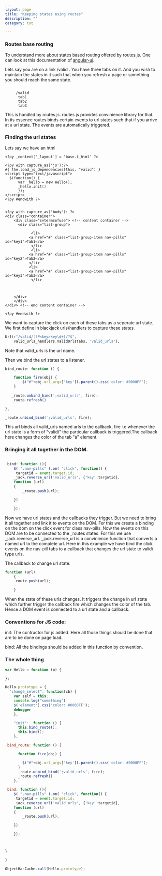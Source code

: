 ```yaml
---
layout: page
title: "Keeping states using routes"
description: ""
category: tut

---
```


### Routes base routing

To understand more about states based routing offered by routes.js. One can look at this documentation of [angular-ui](https://github.com/angular-ui/ui-router/wiki/URL-Routing).

Lets say you are on a link /valid . You have three tabs on it. And you wish to maintain the states in it such that when you refresh a page or something you should reach the same state.

```text
     
     /valid
	  tab1
	  tab2
	  tab3

```

This is handled by routes.js. routes.js provides convinience library for that. In its essence routes binds certain events to url states such that if you arrive at a url state. The events are automatically triggered.


### Finding the url states


Lets say we have an html

```text
<?py _context['_layout'] = 'base.t_html' ?>

<?py with capture_as('js'):?>
#{ the.load_js_dependencies(this, "valid") }
<script type="text/javascript">
  $(function() {
      var _hello = new Hello();
      _hello.init()
      });
</script>
<?py #endwith ?>


<?py with capture_as('body'): ?>
<div class="container">
    <div class="svtermsofuse"> <!-- content container -->
      <div class="list-group">

            <li>
           <a href="#" class="list-group-item nav-pills" id="key1">Tab1</a>
            </li>
            <li>
           <a href="#" class="list-group-item nav-pills" id="key2">Tab2</a>
           </li>
           <li>
           <a href="#" class="list-group-item nav-pills" id="key3">Tab3</a>
            </li>



    </div>
    </div>
</div> <!-- end content container -->

<?py #endwith ?>

```

We want to capture the click on each of these tabs as a seperate url state. We first define in blackjack urls/handlers to capture these states.

```python     
Url(r"/valid/(?P<key>key\d+)/?$",
    valid_urls_handlers.ValidUrlstabs, 'valid_urls'),
```

Note that valid_urls is the url name.


Then we bind the url states to a listener.


```javascript
bind_route: function () {

    function fire(obj) {
        $("#"+obj.url_args['key']).parent().css('color: #0000FF');
    }
   
   _route.unbind_bind(';valid_urls', fire);
   _route.refresh()

},
```

```javascript
_route.unbind_bind(';valid_urls', fire);
```
This url binds all valid_urls named urls to the callback, fire i.e whenever the url state is a form of "valid/<key>" the particular callback is triggered.The callback here changes the color of the tab "a" element.

  
### Bringing it all together in the DOM.


```javascript

 bind: function (){
    $( ".nav-pills" ).on( "click", function() {
     targetid = event.target.id;
    _jack.reverse_url('valid_urls', {'key':targetid},
    function (url)
    {
        _route.push(url);

    })

    });
```

Now we have url states and the callbacks they trigger. But we need to bring it all together and link it to events on the DOM. For this we create a binding on the dom on the click event for class nav-pills. Now the events on this DOM are to be connected to the _routes states. For this we use _jack.reverse_url. _jack.reverse_url is a convinience function that converts a named url to the complete url. Here in this example we have bind the click events on the nav-pill tabs to a callback that changes the url state to valid/<key> type urls. 

The callback to change url state:

```javascript
function (url)
    {
	_route.push(url);

    }

``` 

When the state of these urls changes. It triggers the change in url state which further trigger the callback fire which changes the color of the tab. Hence a DOM event is connected to a url state and a callback.



### Conventions for JS code:

init: The contructor for js added. Here all those things should be done that are to be done on page load.


bind: All the bindings should be added in this function by convention.


### The whole thing

```javascript
var Hello = function (o) {

};

Hello.prototype = {
  "change_select": function(cb) {
    var self = this;
    console.log("something")
    $('element').css('color: #0000FF');
    debugger
    },

    "init":  function () {
      this.bind_route();
      this.bind();
    },

 bind_route: function () {

      function fire(obj) {

        $("#"+obj.url_args['key']).parent().css('color: #0000FF');
      }
      _route.unbind_bind(';valid_urls', fire);
      _route.refresh()
    },

 bind: function (){
    $( ".nav-pills" ).on( "click", function() {
     targetid = event.target.id;
    _jack.reverse_url('valid_urls', {'key':targetid},
    function (url)
    {
        _route.push(url);

    })

    });



}

}

ObjectHasCache.call(Hello.prototype);

```
